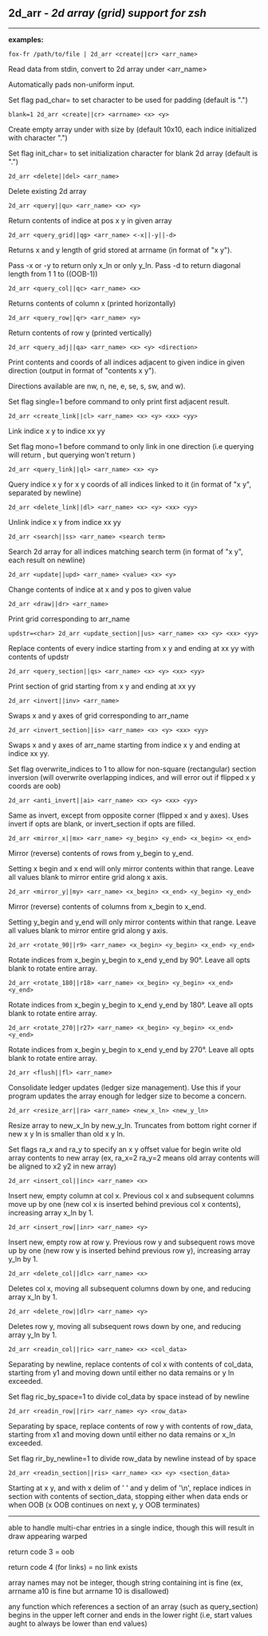 ‎
=

## 2d_arr - *2d array (grid) support for zsh*

---------------------------------

**examples:**


    fox-fr /path/to/file | 2d_arr <create||cr> <arr_name>

Read data from stdin, convert to 2d array under <arr_name>


Automatically pads non-uniform input.


Set flag pad_char= to set character to be used for padding (default is ".")


    blank=1 2d_arr <create||cr> <arrname> <x> <y>

Create empty array under <arrname> with size <x> by <y> (default 10x10, each indice initialized with character ".")


Set flag init_char= to set initialization character for blank 2d array (default is ".")


    2d_arr <delete||del> <arr_name>

Delete existing 2d array


    2d_arr <query||qu> <arr_name> <x> <y>

Return contents of indice at pos x y in given array


    2d_arr <query_grid||qg> <arr_name> <-x||-y||-d>

Returns x and y length of grid stored at arrname (in format of "x y").


Pass -x or -y to return only x_ln or only y_ln. Pass -d to return diagonal length from 1 1 to ((OOB-1))


    2d_arr <query_col||qc> <arr_name> <x>

Returns contents of column x (printed horizontally)


    2d_arr <query_row||qr> <arr_name> <y>

Return contents of row y (printed vertically)


    2d_arr <query_adj||qa> <arr_name> <x> <y> <direction>

Print contents and coords of all indices adjacent to given indice in given direction (output in format of "contents x y").


Directions available are nw, n, ne, e, se, s, sw, and w).


Set flag single=1 before command to only print first adjacent result.


    2d_arr <create_link||cl> <arr_name> <x> <y> <xx> <yy>

Link indice x y to indice xx yy


Set flag mono=1 before command to only link in one direction (i.e querying <x> <y> will return <xx> <yy>, but querying <xx> <yy> won't return <x> <y>)


    2d_arr <query_link||ql> <arr_name> <x> <y>

Query indice x y for x y coords of all indices linked to it (in format of "x y", separated by newline)


    2d_arr <delete_link||dl> <arr_name> <x> <y> <xx> <yy>

Unlink indice x y from indice xx yy


    2d_arr <search||ss> <arr_name> <search term>

Search 2d array for all indices matching search term (in format of "x y", each result on newline)


    2d_arr <update||upd> <arr_name> <value> <x> <y>

Change contents of indice at x and y pos to given value


    2d_arr <draw||dr> <arr_name>

Print grid corresponding to arr_name


    updstr=<char> 2d_arr <update_section||us> <arr_name> <x> <y> <xx> <yy>

Replace contents of every indice starting from x y and ending at xx yy with contents of updstr


    2d_arr <query_section||qs> <arr_name> <x> <y> <xx> <yy>

Print section of grid starting from x y and ending at xx yy


    2d_arr <invert||inv> <arr_name>

Swaps x and y axes of grid corresponding to arr_name


    2d_arr <invert_section||is> <arr_name> <x> <y> <xx> <yy>

Swaps x and y axes of arr_name starting from indice x y and ending at indice xx yy.


Set flag overwrite_indices to 1 to allow for non-square (rectangular) section inversion (will overwrite overlapping indices, and will error out if flipped x y coords are oob)


    2d_arr <anti_invert||ai> <arr_name> <x> <y> <xx> <yy>

Same as invert, except from opposite corner (flipped x and y axes). Uses invert if opts are blank, or invert_section if opts are filled.


    2d_arr <mirror_x||mx> <arr_name> <y_begin> <y_end> <x_begin> <x_end>

Mirror (reverse) contents of rows from y_begin to y_end.


Setting x begin and x end will only mirror contents within that range. Leave all values blank to mirror entire grid along x axis.


    2d_arr <mirror_y||my> <arr_name> <x_begin> <x_end> <y_begin> <y_end>

Mirror (reverse) contents of columns from x_begin to x_end.


Setting y_begin and y_end will only mirror contents within that range. Leave all values blank to mirror entire grid along y axis.


    2d_arr <rotate_90||r9> <arr_name> <x_begin> <y_begin> <x_end> <y_end>

Rotate indices from x_begin y_begin to x_end y_end by 90°. Leave all opts blank to rotate entire array.


    2d_arr <rotate_180||r18> <arr_name> <x_begin> <y_begin> <x_end> <y_end>

Rotate indices from x_begin y_begin to x_end y_end by 180°. Leave all opts blank to rotate entire array.


    2d_arr <rotate_270||r27> <arr_name> <x_begin> <y_begin> <x_end> <y_end>

Rotate indices from x_begin y_begin to x_end y_end by 270°. Leave all opts blank to rotate entire array.


    2d_arr <flush||fl> <arr_name>

Consolidate ledger updates (ledger size management). Use this if your program updates the array enough for ledger size to become a concern.


    2d_arr <resize_arr||ra> <arr_name> <new_x_ln> <new_y_ln>

Resize array to new_x_ln by new_y_ln. Truncates from bottom right corner if new x y ln is smaller than old x y ln.


Set flags ra_x and ra_y to specify an x y offset value for begin write old array contents to new array (ex, ra_x=2 ra_y=2 means old array contents will be aligned to x2 y2 in new array)


    2d_arr <insert_col||inc> <arr_name> <x>

Insert new, empty column at col x. Previous col x and subsequent columns move up by one (new col x is inserted behind previous col x contents), increasing array x_ln by 1.


    2d_arr <insert_row||inr> <arr_name> <y>

Insert new, empty row at row y. Previous row y and subsequent rows move up by one (new row y is inserted behind previous row y), increasing array y_ln by 1.


    2d_arr <delete_col||dlc> <arr_name> <x>

Deletes col x, moving all subsequent columns down by one, and reducing array x_ln by 1.


    2d_arr <delete_row||dlr> <arr_name> <y>

Deletes row y, moving all subsequent rows down by one, and reducing array y_ln by 1.


    2d_arr <readin_col||ric> <arr_name> <x> <col_data>

Separating by newline, replace contents of col x with contents of col_data, starting from y1 and moving down until either no data remains or y ln exceeded.


Set flag ric_by_space=1 to divide col_data by space instead of by newline


    2d_arr <readin_row||rir> <arr_name> <y> <row_data>

Separating by space, replace contents of row y with contents of row_data, starting from x1 and moving down until either no data remains or x_ln exceeded.


Set flag rir_by_newline=1 to divide row_data by newline instead of by space


    2d_arr <readin_section||ris> <arr_name> <x> <y> <section_data>

Starting at x y, and with x delim of ' ' and y delim of '\n', replace indices in section with contents of section_data, stopping either when data ends or when OOB (x OOB continues on next y, y OOB terminates)




---------------------------------

able to handle multi-char entries in a single indice, though this will result in draw appearing warped

return code 3 = oob

return code 4 (for links) = no link exists

array names may not be integer, though string containing int is fine (ex, arrname a10 is fine but arrname 10 is disallowed)

any function which references a section of an array (such as query_section) begins in the upper left corner and ends in the lower right (i.e, start values aught to always be lower than end values)
